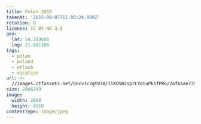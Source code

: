 ```yaml
---
title: Polen 2015
takenAt: '2015-09-07T11:08:24.000Z'
rotation: 0
license: CC BY-ND 3.0
geo:
  lat: 54.293666
  lng: 21.601166
tags:
  - polen
  - poland
  - urlaub
  - vacation
url: >-
  //images.ctfassets.net/bncv3c2gt878/1lKOSB2sprCY6tuPk1fPRo/2afbaae735a481dbba3bf33496156e38/polen-2015_25957534445_o
size: 2866399
image:
  width: 2868
  height: 4310
contentType: image/jpeg
---
```


